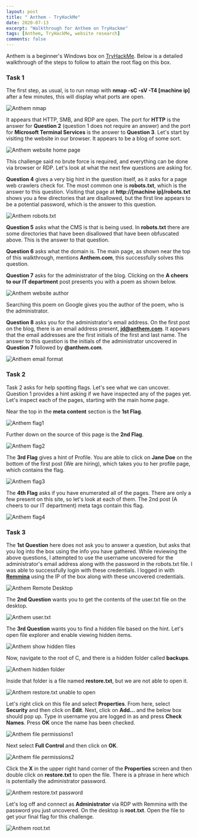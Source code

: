 ```yaml
---
layout: post
title: " Anthem - TryHackMe"
date: 2020-07-13
excerpt: "Walkthrough for Anthem on TryHackme"
tags: [Anthem, TryHackMe, website research]
comments: false
---
```


Anthem is a beginner's Windows box on [TryHackMe](https://www.tryhackme.com). Below is a detailed walkthrough of the steps to follow to attain the root flag on this box.

### Task 1

The first step, as usual, is to run nmap with **nmap -sC -sV -T4 [machine ip]** after a few minutes, this will display what ports are open.

![Anthem nmap](/assets/img/Anthem1.png)

It appears that HTTP, SMB, and RDP are open. The port for **HTTP** is the answer for **Question 2** (question 1 does not require an answer) and the port for **Microsoft Terminal Services** is the answer to **Question 3**. Let's start by visiting the website in our browser. It appears to be a blog of some sort.

![Anthem website home page](/assets/img/Anthem2.png)

This challenge said no brute force is required, and everything can be done via browser or RDP. Let's look at what the next few questions are asking for. 

**Question 4** gives a very big hint in the question itself, as it asks for a page web crawlers check for. The most common one is **robots.txt**, which is the answer to this question. Visiting that page at **http://[machine ip]/robots.txt** shows you a few directories that are disallowed, but the first line appears to be a potential password, which is the answer to this question.

![Anthem robots.txt](/assets/img/Anthem3.png)

**Question 5** asks what the CMS is that is being used. In **robots.txt** there are some directories that have been disallowed that have been obfuscated above. This is the answer to that question.

**Question 6** asks what the domain is. The main page, as shown near the top of this walkthrough, mentions **Anthem.com**, this successfully solves this question.

**Question 7** asks for the administrator of the blog. Clicking on the **A cheers to our IT department** post presents you with a poem as shown below.

![Anthem website author](/assets/img/Anthem4.png)

Searching this poem on Google gives you the author of the poem, who is the administrator.

**Question 8** asks you for the administrator's email address. On the first post on the blog, there is an email address present, **jd@anthem.com**. It appears that the email addresses are the first initials of the first and last name. The answer to this question is the initials of the administrator uncovered in **Question 7** followed by **@anthem.com**.

![Anthem email format](/assets/img/Anthem5.png)

### Task 2

Task 2 asks for help spotting flags. Let's see what we can uncover. Question 1 provides a hint asking if we have inspected any of the pages yet. Let's inspect each of the pages, starting with the main home page.

Near the top in the **meta content** section is the **1st Flag**.

![Anthem flag1](/assets/img/Anthem6.png)

Further down on the source of this page is the **2nd Flag**.

![Anthem flag2](/assets/img/Anthem7.png)

The **3rd Flag** gives a hint of Profile. You are able to click on **Jane Doe** on the bottom of the first post (We are hiring), which takes you to her profile page, which contains the flag.

![Anthem flag3](/assets/img/Anthem8.png)

The **4th Flag** asks if you have enumerated all of the pages. There are only a few present on this site, so let's look at each of them. The 2nd post (A cheers to our IT department) meta tags contain this flag.

![Anthem flag4](/assets/img/Anthem9.png)

### Task 3

The **1st Question** here does not ask you to answer a question, but asks that you log into the box using the info you have gathered. While reviewing the above questions, I attempted to use the username uncovered for the administrator's email address along with the password in the robots.txt file. I was able to successfully login with these credentials. I logged in with [**Remmina**](https://remmina.org/) using the IP of the box along with these uncovered credentials.

![Anthem Remote Desktop](/assets/img/Anthem10.png)

The **2nd Question** wants you to get the contents of the user.txt file on the desktop.

![Anthem user.txt](/assets/img/Anthem11.png)

The **3rd Question** wants you to find a hidden file based on the hint. Let's open file explorer and enable viewing hidden items.

![Anthem show hidden files](/assets/img/Anthem12.png)

Now, navigate to the root of C, and there is a hidden folder called **backups**.

![Anthem hidden folder](/assets/img/Anthem13.png)

Inside that folder is a file named **restore.txt**, but we are not able to open it.

![Anthem restore.txt unable to open](/assets/img/Anthem14.png)

Let's right click on this file and select **Properties**. From here, select **Security** and then click on **Edit**. Next, click on **Add...** and the below box should pop up. Type in username you are logged in as and press **Check Names**. Press **OK** once the name has been checked.

![Anthem file permissions1](/assets/img/Anthem15.png)

Next select **Full Control** and then click on **OK**.



![Anthem file permissions2](/assets/img/Anthem16.png)

Click the **X** in the upper right hand corner of the **Properties** screen and then double click on **restore.txt** to open the file. There is a phrase in here which is potentially the administrator password.

![Anthem restore.txt password](/assets/img/Anthem17.png)

Let's log off and connect as **Administrator** via RDP with Remmina with the password you just uncovered. On the desktop is **root.txt**. Open the file to get your final flag for this challenge.

![Anthem root.txt](/assets/img/Anthem18.png)